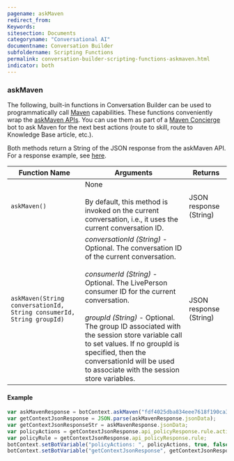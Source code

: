 ```yaml
---
pagename: askMaven
redirect_from:
Keywords:
sitesection: Documents
categoryname: "Conversational AI"
documentname: Conversation Builder
subfoldername: Scripting Functions
permalink: conversation-builder-scripting-functions-askmaven.html
indicator: both
---
```


### askMaven

The following, built-in functions in Conversation Builder can be used to programmatically call [Maven](maven-ai-overview.html) capabilities. These functions conveniently wrap the [askMaven APIs](maven-ai-askmaven-overview.html). You can use them as part of a [Maven Concierge](conversation-builder-bot-templates-maven-concierge.html) bot to ask Maven for the next best actions (route to skill, route to Knowledge Base article, etc.).

Both methods return a String of the JSON response from the askMaven API. For a response example, see [here](maven-ai-askmaven-methods.html#get-next-actions).

| Function Name | Arguments | Returns |
| --- | --- | --- |
| `askMaven()` | None<br><br>By default, this method is invoked on the current conversation, i.e., it uses the current conversation ID. | JSON response (String) |
| `askMaven(String conversationId, String consumerId, String groupId)` | *conversationId (String)* - Optional. The conversation ID of the current conversation.<br><br>*consumerId (String)* - Optional. The LivePerson consumer ID for the current conversation.<br><br>*groupId (String)* - Optional. The group ID associated with the session store variable call to set values. If no groupId is specified, then the conversationId will be used to associate with the session store variables. | JSON response (String) |

#### Example

```javascript
var askMavenResponse = botContext.askMaven("fdf4025dba834eee7618f190ca3d452eaf784063130b8bcb67cd2b38ead497a5", "123456789", "87876");
var getContextJsonResponse = JSON.parse(askMavenResponse.jsonData);
var getContextJsonResponseStr = askMavenResponse.jsonData;
var policyActions = getContextJsonResponse.api_policyResponse.rule.actions[0];
var policyRule = getContextJsonResponse.api_policyResponse.rule;
botContext.setBotVariable("policyActions: ", policyActions, true, false);
botContext.setBotVariable("getContextJsonResponse", getContextJsonResponseStr, true, false);
```